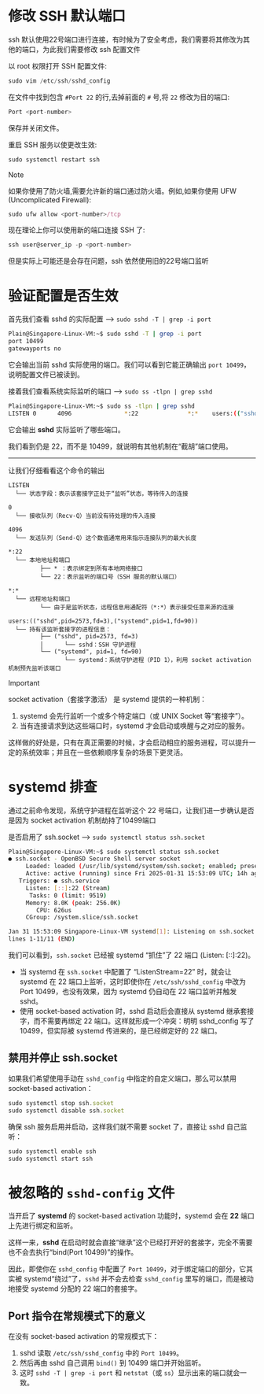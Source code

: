 # 修改 SSH 默认端口

ssh 默认使用22号端口进行连接，有时候为了安全考虑，我们需要将其修改为其他的端口，为此我们需要修改 ssh 配置文件

以 root 权限打开 SSH 配置文件:

```javascript
sudo vim /etc/ssh/sshd_config
```

在文件中找到包含 `#Port 22` 的行,去掉前面的 `#` 号,将 `22` 修改为目的端口:

```javascript
Port <port-number>
```

保存并关闭文件。

重启 SSH 服务以使更改生效:

```javascript
sudo systemctl restart ssh
```

> [!note]
>
> 如果你使用了防火墙,需要允许新的端口通过防火墙。例如,如果你使用 UFW (Uncomplicated Firewall):
>
> ```javascript
> sudo ufw allow <port-number>/tcp
> ```

现在理论上你可以使用新的端口连接 SSH 了:

```javascript
ssh user@server_ip -p <port-number>
```

但是实际上可能还是会存在问题，ssh 依然使用旧的22号端口监听



# 验证配置是否生效

首先我们查看 sshd 的实际配置 --> `sudo sshd -T | grep -i port`

```bash
Plain@Singapore-Linux-VM:~$ sudo sshd -T | grep -i port
port 10499
gatewayports no
```

它会输出当前 sshd 实际使用的端口。我们可以看到它能正确输出 `port 10499`，说明配置文件已被读到。

接着我们查看系统实际监听的端口 --> `sudo ss -tlpn | grep sshd`

```bash
Plain@Singapore-Linux-VM:~$ sudo ss -tlpn | grep sshd
LISTEN 0      4096               *:22              *:*    users:(("sshd",pid=2573,fd=3),("systemd",pid=1,fd=90))
```

它会输出 **sshd** 实际监听了哪些端口。

我们看到仍是 22，而不是 10499，就说明有其他机制在“截胡”端口使用。

***

让我们仔细看看这个命令的输出

```
LISTEN
  └── 状态字段：表示该套接字正处于“监听”状态，等待传入的连接

0
  └── 接收队列（Recv-Q）当前没有待处理的传入连接

4096
  └── 发送队列（Send-Q）这个数值通常用来指示连接队列的最大长度

*:22
  └── 本地地址和端口
         ├── * ：表示绑定到所有本地网络接口
         └── 22：表示监听的端口号（SSH 服务的默认端口）

*:* 
  └── 远程地址和端口
         └── 由于是监听状态，远程信息用通配符（*:*）表示接受任意来源的连接

users:(("sshd",pid=2573,fd=3),("systemd",pid=1,fd=90))
  └── 持有该监听套接字的进程信息：
         ├── ("sshd", pid=2573, fd=3)
         │      └── sshd：SSH 守护进程
         └── ("systemd", pid=1, fd=90)
                └── systemd：系统守护进程（PID 1），利用 socket activation 机制预先监听该端口
```

> [!important]
>
> socket activation（套接字激活） 是 systemd 提供的一种机制：
>
> 1. systemd 会先行监听一个或多个特定端口（或 UNIX Socket 等“套接字”）。
> 2. 当有连接请求到达这些端口时，systemd 才会启动或唤醒与之对应的服务。
>
> 这样做的好处是，只有在真正需要的时候，才会启动相应的服务进程，可以提升一定的系统效率；并且在一些依赖顺序复杂的场景下更灵活。

# systemd 排查

通过之前命令发现，系统守护进程在监听这个 22 号端口，让我们进一步确认是否是因为 socket activation 机制劫持了10499端口

是否启用了 ssh.socket --> `sudo systemctl status ssh.socket`

```bash
Plain@Singapore-Linux-VM:~$ sudo systemctl status ssh.socket
● ssh.socket - OpenBSD Secure Shell server socket
     Loaded: loaded (/usr/lib/systemd/system/ssh.socket; enabled; preset: enabled)
     Active: active (running) since Fri 2025-01-31 15:53:09 UTC; 14h ago
   Triggers: ● ssh.service
     Listen: [::]:22 (Stream)
      Tasks: 0 (limit: 9519)
     Memory: 8.0K (peak: 256.0K)
        CPU: 626us
     CGroup: /system.slice/ssh.socket

Jan 31 15:53:09 Singapore-Linux-VM systemd[1]: Listening on ssh.socket - OpenBSD Secure Sh>
lines 1-11/11 (END)
```

我们可以看到，`ssh.socket` 已经被 systemd “抓住”了 22 端口 (Listen: [::]:22)。

- 当 systemd 在 `ssh.socket` 中配置了 “ListenStream=22” 时，就会让 systemd 在 22 端口上监听，这时即使你在 `/etc/ssh/sshd_config` 中改为 Port 10499，也没有效果，因为 systemd 仍自动在 22 端口监听并触发 sshd。
- 使用 socket-based activation 时，sshd 启动后会直接从 systemd 继承套接字，而不需要再绑定 22 端口。这样就形成一个冲突：明明 sshd_config 写了 10499，但实际被 systemd 传进来的，是已经绑定好的 22 端口。

## 禁用并停止 ssh.socket

如果我们希望使用手动在 `sshd_config` 中指定的自定义端口，那么可以禁用 socket-based activation：

```javascript
sudo systemctl stop ssh.socket
sudo systemctl disable ssh.socket
```

确保 ssh 服务启用并启动，这样我们就不需要 socket 了，直接让 sshd 自己监听：

```javascript
sudo systemctl enable ssh
sudo systemctl start ssh
```

#### 

# 被忽略的 `sshd-config` 文件

当开启了 **systemd** 的 socket-based activation 功能时，systemd 会在 **22** 端口上先进行绑定和监听。

这样一来，**sshd** 在启动时就会直接“继承”这个已经打开好的套接字，完全不需要也不会去执行“bind(Port 10499)”的操作。

因此，即使你在 `sshd_config` 中配置了 `Port 10499`，对于绑定端口的部分，它其实被 systemd“绕过”了，`sshd` 并不会去检查 `sshd_config` 里写的端口，而是被动地接受 systemd 分配的 22 端口的套接字。

## Port 指令在常规模式下的意义

在没有 socket-based activation 的常规模式下：

1. sshd 读取 `/etc/ssh/sshd_config` 中的 `Port 10499`。
2. 然后再由 sshd 自己调用 `bind()` 到 10499 端口并开始监听。
3. 这时 `sshd -T | grep -i port` 和 `netstat`（或 `ss`）显示出来的端口就会一致。
